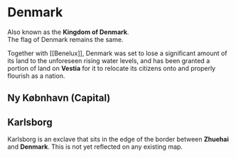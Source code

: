 # Denmark 
Also known as the **Kingdom of Denmark**. \
The flag of Denmark remains the same.

Together with [[Benelux]], Denmark was set to lose a significant amount of its land to the unforeseen rising water levels, and has been granted a portion of land on **Vestia** for it to relocate its citizens onto and properly flourish as a nation.

## Ny Købnhavn (Capital)
## Karlsborg
Karlsborg is an exclave that sits in the edge of the border between **Zhuehai** and **Denmark**. This is not yet reflected on any existing map.